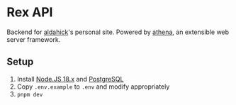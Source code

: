 # Rex API

Backend for [aldahick](https://github.com/aldahick)'s personal site. Powered by [athena](https://github.com/aldahick/athena), an extensible web server framework.

## Setup

1. Install [Node.JS 18.x](https://nodejs.org) and [PostgreSQL](https://postgresql.org)
2. Copy `.env.example` to `.env` and modify appropriately
3. `pnpm dev`
